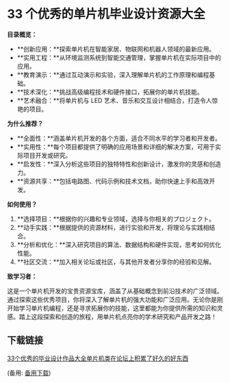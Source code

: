 # 33 个优秀的单片机毕业设计资源大全

**目录概览：**

- **创新应用：**探索单片机在智能家居、物联网和机器人领域的最新应用。
- **实用工程：**从环境监测系统到智能交通管理，掌握单片机在实际项目中的应用。
- **教育演示：**通过互动演示和实验，深入理解单片机的工作原理和编程基础。
- **技术深化：**挑战高级编程技术和硬件接口，拓展你的单片机技能。
- **艺术融合：**将单片机与 LED 艺术、音乐和交互设计相结合，打造令人惊艳的项目。

**为什么推荐？**

- **全面性：**涵盖单片机开发的各个方面，适合不同水平的学习者和开发者。
- **实用性：**每个项目都提供了明确的应用场景和详细的解决方案，可用于实际项目开发或研究。
- **启发性：**深入分析这些项目的独特特性和创新设计，激发你的灵感和创造力。
- **资源共享：**包括电路图、代码示例和技术文档，助你快速上手和高效开发。

**如何使用？**

1. **选择项目：**根据你的兴趣和专业领域，选择与你相关的プロジェクト。
2. **动手实践：**根据提供的资源材料，进行实验和开发，将理论与实践相结合。
3. **分析和优化：**深入研究项目的算法、数据结构和硬件实现，思考如何优化性能。
4. **社区交流：**加入相关论坛或社区，与其他开发者分享你的经验和见解。

**致学习者：**

这是一个单片机开发的宝贵资源宝库，涵盖了从基础概念到前沿技术的广泛领域。通过探索这些优秀项目，你将深入了解单片机的强大功能和广泛应用。无论你是刚开始学习单片机编程，还是寻求拓展你的技能，这里都能为你提供所需的知识和灵感。踏上这段探索和创造的旅程，用单片机点亮你的学术研究和产品开发之路！

## 下载链接
[33个优秀的毕业设计作品大全单片机类在论坛上积累了好久的好东西](https://pan.quark.cn/s/35e529ce9fcc) 

(备用: [备用下载](https://pan.baidu.com/s/1p7jCaz58Xqp_fUVyJ5-NPQ?pwd=1234))
